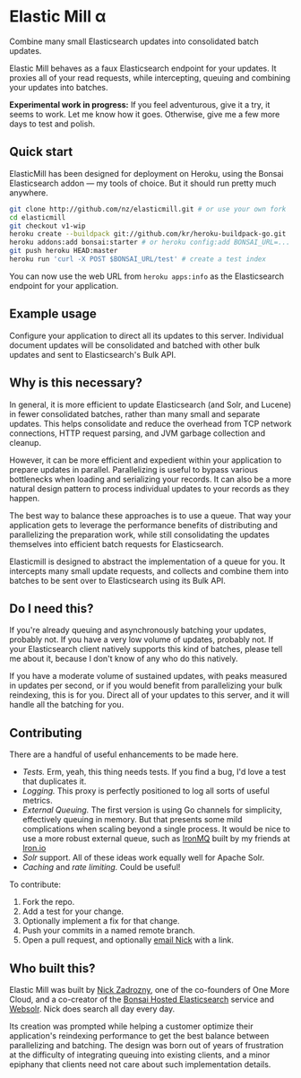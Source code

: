# Elastic Mill α

Combine many small Elasticsearch updates into consolidated batch updates.

Elastic Mill behaves as a faux Elasticsearch endpoint for your updates. It proxies all of your read requests, while intercepting, queuing and combining your updates into batches.

**Experimental work in progress:** If you feel adventurous, give it a try, it seems to work. Let me know how it goes. Otherwise, give me a few more days to test and polish.

## Quick start

ElasticMill has been designed for deployment on Heroku, using the Bonsai Elasticsearch addon — my tools of choice. But it should run pretty much anywhere.

```bash
git clone http://github.com/nz/elasticmill.git # or use your own fork
cd elasticmill
git checkout v1-wip
heroku create --buildpack git://github.com/kr/heroku-buildpack-go.git
heroku addons:add bonsai:starter # or heroku config:add BONSAI_URL=...
git push heroku HEAD:master
heroku run 'curl -X POST $BONSAI_URL/test' # create a test index
```

You can now use the web URL from `heroku apps:info` as the Elasticsearch endpoint for your application.

## Example usage

Configure your application to direct all its updates to this server. Individual document updates will be consolidated and batched with other bulk updates and sent to Elasticsearch's Bulk API.

## Why is this necessary?

In general, it is more efficient to update Elasticsearch (and Solr, and Lucene) in fewer consolidated batches, rather than many small and separate updates. This helps consolidate and reduce the overhead from TCP network connections, HTTP request parsing, and JVM garbage collection and cleanup.

However, it can be more efficient and expedient within your application to prepare updates in parallel. Parallelizing is useful to bypass various bottlenecks when loading and serializing your records. It can also be a more natural design pattern to process individual updates to your records as they happen.

The best way to balance these approaches is to use a queue. That way your application gets to leverage the performance benefits of distributing and parallelizing the preparation work, while still consolidating the updates themselves into efficient batch requests for Elasticsearch.

Elasticmill is designed to abstract the implementation of a queue for you. It intercepts many small update requests, and collects and combine them into batches to be sent over to Elasticsearch using its Bulk API.

## Do I need this?

If you're already queuing and asynchronously batching your updates, probably not. If you have a very low volume of updates, probably not. If your Elasticsearch client natively supports this kind of batches, please tell me about it, because I don't know of any who do this natively.

If you have a moderate volume of sustained updates, with peaks measured in updates per second, or if you would benefit from parallelizing your bulk reindexing, this is for you. Direct all of your updates to this server, and it will handle all the batching for you.

## Contributing

There are a handful of useful enhancements to be made here.

- *Tests.* Erm, yeah, this thing needs tests. If you find a bug, I'd love a test that duplicates it.
- *Logging.* This proxy is perfectly positioned to log all sorts of useful metrics.
- *External Queuing.* The first version is using Go channels for simplicity, effectively queuing in memory. But that presents some mild complications when scaling beyond a single process. It would be nice to use a more robust external queue, such as [IronMQ](http://iron.io/mq) built by my friends at [Iron.io](http://iron.io/)
- *Solr* support. All of these ideas work equally well for Apache Solr.
- *Caching* and *rate limiting.* Could be useful!

To contribute:

1. Fork the repo.
2. Add a test for your change.
3. Optionally implement a fix for that change.
4. Push your commits in a named remote branch.
5. Open a pull request, and optionally [email Nick](mailto:nick@bonsai.io) with a link.

## Who built this?

Elastic Mill was built by [Nick Zadrozny](http://nick.zadrozny.com), one of the co-founders of One More Cloud, and a co-creator of the [Bonsai Hosted Elasticsearch](http://www.bonsai.io/) service and [Websolr](https://websolr.com/). Nick does search all day every day.

Its creation was prompted while helping a customer optimize their application's reindexing performance to get the best balance between parallelizing and batching. The design was born out of years of frustration at the difficulty of integrating queuing into existing clients, and a minor epiphany that clients need not care about such implementation details.

